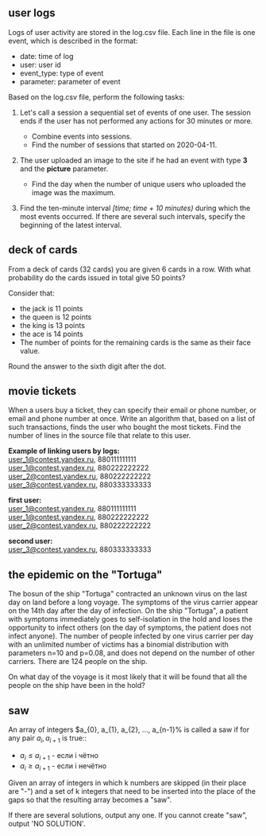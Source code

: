 ## user logs

Logs of user activity are stored in the log.csv file.
Each line in the file is one event, which is described in the format:
- date: time of log
- user: user id
- event_type: type of event
- parameter: parameter of event


Based on the log.csv file, perform the following tasks:
1. Let's call a session a sequential set of events of one user.
The session ends if the user has not performed any actions for 30 minutes or more.
   - Combine events into sessions.
   - Find the number of sessions that started on 2020-04-11.


2. The user uploaded an image to the site if he had an event with type **3** and the **picture** parameter.
   - Find the day when the number of unique users who uploaded the image was the maximum.


3. Find the ten-minute interval _[time; time + 10 minutes)_ during which the most events occurred.
If there are several such intervals, specify the beginning of the latest interval.


## deck of cards

From a deck of cards (32 cards) you are given 6 cards in a row. 
With what probability do the cards issued in total give 50 points?

Consider that:
- the jack is 11 points 
- the queen is 12 points
- the king is 13 points
- the ace is 14 points
- The number of points for the remaining cards is the same as their face value.

Round the answer to the sixth digit after the dot.


## movie tickets

When a users buy a ticket, they can specify their email or phone number, or email and phone number at once.
Write an algorithm that, based on a list of such transactions, finds the user who bought the most tickets.
Find the number of lines in the source file that relate to this user.

**Example of linking users by logs:**<br>
user_1@contest.yandex.ru, 880111111111 <br>
user_1@contest.yandex.ru, 880222222222 <br>
user_2@contest.yandex.ru, 880222222222 <br>
user_3@contest.yandex.ru, 880333333333

**first user:**  <br>
user_1@contest.yandex.ru, 880111111111 <br>
user_1@contest.yandex.ru, 880222222222 <br>
user_2@contest.yandex.ru, 880222222222 <br>

**second user:**  <br>
user_3@contest.yandex.ru, 880333333333


## the epidemic on the "Tortuga"
The bosun of the ship "Tortuga" contracted an unknown virus on the last day on land before a long voyage.
The symptoms of the virus carrier appear on the 14th day after the day of infection. 
On the ship "Tortuga", a patient with symptoms immediately goes to self-isolation in the hold and
loses the opportunity to infect others (on the day of symptoms, the patient does not infect anyone).
The number of people infected by one virus carrier per day with an unlimited number of victims
has a binomial distribution with parameters n=10 and p=0.08, and does not depend on the number of other carriers.
There are 124 people on the ship.

On what day of the voyage is it most likely that it will be found that all the people on the ship have been in the hold?


## saw

An array of integers $a_{0}, a_{1}, a_{2}, ..., a_{n-1}% is called a saw if for any pair $a_{i}, a_{i+1}$ is true::
- $a_{i} ≤ a_{i+1}$ - если i чётно
- $a_{i} ≥ a_{i+1}$ - если i нечётно

Given an array of integers in which k numbers are skipped (in their place are "-") 
and a set of k integers that need to be inserted into the place of the gaps so that the resulting array becomes a "saw".

If there are several solutions, output any one. 
If you cannot create "saw", output 'NO SOLUTION'.